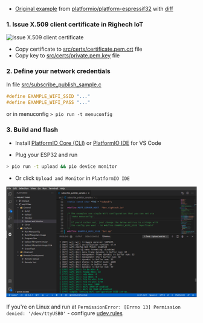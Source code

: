 
- [Original example](https://github.com/platformio/platform-espressif32/tree/v3.1.1/examples/espidf-aws-iot) from [platformio/platform-espressif32](https://github.com/platformio/platform-espressif32) with [diff](https://github.com/Rightech/ric-examples/commit/76ae37dcc44ec72e0eff876398967eefda2c2e1a)

### 1. Issue X.509 client certificate in Righech IoT

![Issue X.509 client certificate](../../.assets/mqtt-issue-cert.gif)

- Copy certificate to [src/certs/certificate.pem.crt](./src/certs/certificate.pem.crt) file
- Copy key to [src/certs/private.pem.key](./src/certs/private.pem.key) file

### 2. Define your network credentials 

In file [src/subscribe_publish_sample.c](./src/subscribe_publish_sample.c#L55-L62)
```cpp
#define EXAMPLE_WIFI_SSID "..."
#define EXAMPLE_WIFI_PASS "..."
```

or in menuconfig `> pio run -t menuconfig`

### 3. Build and flash


- Install [PlatformIO Core (CLI)](https://docs.platformio.org/en/latest/core/installation.html) or [PlatformIO IDE](https://docs.platformio.org/en/latest/integration/ide/vscode.html#installation) for VS Code

- Plug your ESP32 and run

```bash
> pio run -t upload && pio device monitor
```
 - Or click `Upload and Monitor` in `PlatformIO IDE`

![PlatformIO IDE](../../.assets/mqtt-esp32-platformio-vscode.png)

If you're on Linux and run at `PermissionError: [Errno 13] Permission denied: '/dev/ttyUSB0'` - configure [udev.rules](https://docs.platformio.org/en/latest/faq.html#platformio-udev-rules)
